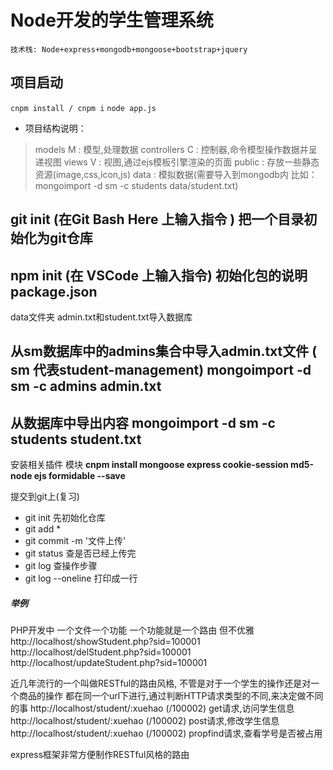 # Node开发的学生管理系统
`技术栈: Node+express+mongodb+mongoose+bootstrap+jquery`

## 项目启动
`cnpm install / cnpm i`
`node app.js`

* 项目结构说明：
> models M : 模型,处理数据
> controllers C : 控制器,命令模型操作数据并呈递视图
> views V : 视图,通过ejs模板引擎渲染的页面
> public : 存放一些静态资源(image,css,icon,js)
> data : 模拟数据(需要导入到mongodb内 比如：mongoimport -d sm -c students data/student.txt)

git init (在Git Bash Here 上输入指令 ) 把一个目录初始化为git仓库
----------------------
npm init (在 VSCode 上输入指令) 初始化包的说明 package.json
----------------------

data文件夹 admin.txt和student.txt导入数据库


从sm数据库中的admins集合中导入admin.txt文件 ( sm 代表student-management)
mongoimport -d sm -c admins admin.txt 
---------------------
从数据库中导出内容
mongoimport -d sm -c students student.txt 
----------------------


安装相关插件 模块
**cnpm install mongoose express cookie-session md5-node ejs formidable --save**

提交到git上(复习)
- git init 先初始化仓库
- git add *
- git commit -m '文件上传'
- git status 查是否已经上传完
- git log 查操作步骤
- git log --oneline 打印成一行


##### 举例
PHP开发中
一个文件一个功能 一个功能就是一个路由 但不优雅
http://localhost/showStudent.php?sid=100001
http://localhost/delStudent.php?sid=100001
http://localhost/updateStudent.php?sid=100001

近几年流行的一个叫做RESTful的路由风格, 不管是对于一个学生的操作还是对一个商品的操作 都在同一个url下进行,通过判断HTTP请求类型的不同,来决定做不同的事
http://localhost/student/:xuehao (/100002) get请求,访问学生信息
http://localhost/student/:xuehao (/100002) post请求,修改学生信息
http://localhost/student/:xuehao (/100002) propfind请求,查看学号是否被占用

express框架非常方便制作RESTful风格的路由